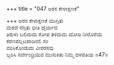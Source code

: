 +++
title = "047 ಅರಸ ಕೇಳಾಕ್ಷಣಕೆ"

+++
ಅರಸ ಕೇಳಾಕ್ಷಣಕೆ ಮುಗ್ಗಿತು   
ಮರವೆ ನೆಗ್ಗಿತು ಭೀತಿ ಧೈರ್ಯದ   
ತಿರುಳು ಬಲಿದುದು ಕೋಪ ತಳಿದುದು ಖೋಡಿ ನೀರೊರೆಯೆ   
ಕರಣಪಲ್ಲಟಪಾಡಿನಲಿ ಸಂ   
ವರಿಸಿಕೊಂಡುದು ವೀರರಸವು   
ಬ್ಬರಿಸಿ ಸರ್ವೇಂದ್ರಿಯವ ಮುಸುಕಿತು ನಿಮ್ಮ ದಳಪತಿಯ       ॥47॥